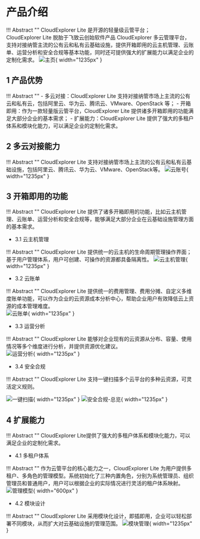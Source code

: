 # 产品介绍

!!! Abstract ""
    CloudExplorer Lite 是开源的轻量级云管平台；   
    CloudExplorer Lite 脱胎于飞致云创始软件产品 CloudExplorer 多云管理平台，支持对接纳管主流的公有云和私有云基础设施，提供开箱即用的云主机管理、云账单、运营分析和安全合规等基本功能，同时还可提供强大的扩展能力以满足企业的定制化需求。 
![主页](./img/index/主页.png){ width="1235px" }


## 1 产品优势

!!! Abstract ""
    - 多云对接：CloudExplorer Lite 支持对接纳管市场上主流的公有云和私有云，包括阿里云、华为云、腾讯云、VMware、OpenStack 等；
    - 开箱即用：作为一款轻量版云管平台，CloudExplorer Lite 提供诸多开箱即用的功能满足大部分企业的基本需求；
    - 扩展能力：CloudExplorer Lite 提供了强大的多租户体系和模块化能力，可以满足企业的定制化需求。

## 2 多云对接能力

!!! Abstract ""
    CloudExplorer Lite 支持对接纳管市场上主流的公有云和私有云基础设施，包括阿里云、腾讯云、华为云、VMware、OpenStack等。
![云账号](./img/index/云账号.png){ width="1235px" }

## 3 开箱即用的功能

!!! Abstract "" 
    CloudExplorer Lite 提供了诸多开箱即用的功能，比如云主机管理、云账单、运营分析和安全合规等，能够满足大部分企业在云基础设施管理方面的基本需求。

- 3.1 云主机管理
  
!!! Abstract "" 
    CloudExplorer Lite 提供统一的云主机的生命周期管理操作界面；基于用户管理体系，用户可创建、可操作的资源都具备隔离性。
![云主机管理](./img/index/云主机管理.png){ width="1235px" }

- 3.2 云账单
  
!!! Abstract "" 
    CloudExplorer Lite 提供统一的费用管理、费用分摊、自定义多维度账单功能，可以作为企业的云资源成本分析中心，帮助企业用户有效降低云上资源的成本管理难度。    
![云账单](./img/index/云账单.png){ width="1235px" }

- 3.3 运营分析
  
!!! Abstract "" 
    CloudExplorer Lite 能够对企业现有的云资源从分布、容量、使用情况等多个维度进行分析，并提供资源优化建议。   
![运营分析](./img/index/运营分析.png){ width="1235px" }

- 3.4 安全合规
  
!!! Abstract "" 
    CloudExplorer Lite 支持一键扫描多个云平台的多种云资源，可灵活定义规则。 
      
![一键扫描](./img/index/安全合规-一键扫描.png){ width="1235px" }
![安全合规-总览](./img/index/安全合规-总览.png){ width="1235px" }

## 4 扩展能力

!!! Abstract "" 
    CloudExplorer Lite提供了强大的多租户体系和模块化能力，可以满足企业的定制化需求。

- 4.1 多租户体系
  
!!! Abstract "" 
    作为云管平台的核心能力之一，CloudExplorer Lite 为用户提供多租户、多角色的管理模型。系统初始化了三种内置角色，分别为系统管理员、组织管理员和普通用户，用户可以根据企业的实际情况进行灵活的租户体系映射。  
![管理模型](./img/systemarch/管理模型.png){ width="600px" }

- 4.2 模块设计
  
!!! Abstract "" 
    CloudExplorer Lite 采用模块化设计，即插即用，企业可以轻松部署不同模块，从而扩大对云基础设施的管理范围。
![模块管理](./img/index/模块管理.png){ width="1235px" }